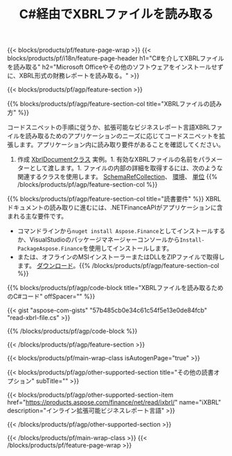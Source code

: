 ﻿---
title: C#経由でXBRLファイルを読み取る
description: XBRLファイル読み取りのサンプルコード。 APIサンプルコードを使用して、.NETベースのアプリケーション内のバッチXBRLファイルを読み取ります。 
url: /ja/net/read/xbrl/
family: finance
platformtag: net
feature: read
informat: XBRL
outformat: 
otherformats: 
---
{{< blocks/products/pf/feature-page-wrap >}}
{{< blocks/products/pf/i18n/feature-page-header h1="C#を介してXBRLファイルを読み取る" h2="Microsoft Officeやその他のソフトウェアをインストールせずに、XBRL形式の財務レポートを読み取る。" >}}

{{< blocks/products/pf/agp/feature-section >}}

{{% blocks/products/pf/agp/feature-section-col title="XBRLファイルの読み方" %}}

コードスニペットの手順に従うか、拡張可能なビジネスレポート言語XBRLファイルを読み取るためのアプリケーションのニーズに応じてコードスニペットを拡張します。アプリケーション内に読み取り要件があることを確認してください。

1. 作成 [XbrlDocumentクラス](https://apireference.aspose.com/finance/net/aspose.finance.xbrl/xbrldocument) 実例。1. 有効なXBRLファイルの名前をパラメーターとして渡します。1. ファイルの内部の詳細を取得するには、次のような関連するクラスを使用します。 [SchemaRefCollection](https://apireference.aspose.com/finance/net/aspose.finance.xbrl/schemarefcollection)、 [環境](https://apireference.aspose.com/finance/net/aspose.finance.xbrl/context)、 [単位](https://apireference.aspose.com/finance/net/aspose.finance.xbrl/unit) 
{{% /blocks/products/pf/agp/feature-section-col %}}

{{% blocks/products/pf/agp/feature-section-col title="読書要件" %}}
XBRLドキュメントの読み取りに進むには、.NETFinanceAPIがアプリケーションに含まれる主な要件です。 
- コマンドラインから```nuget install Aspose.Finance```としてインストールするか、VisualStudioのパッケージマネージャーコンソールから```Install-PackageAspose.Finance```を使用してインストールします。
- または、オフラインのMSIインストーラーまたはDLLをZIPファイルで取得します。 [ダウンロード](https://downloads.aspose.com/finance/net)。{{% /blocks/products/pf/agp/feature-section-col %}}

{{% blocks/products/pf/agp/code-block title="XBRLファイルを読み取るためのC#コード" offSpacer="" %}}

{{< gist "aspose-com-gists" "57b485cb0e34c61c54f5e13e0de84fcb" "read-xbrl-file.cs" >}}

{{% /blocks/products/pf/agp/code-block %}}

{{< /blocks/products/pf/agp/feature-section >}}

{{< blocks/products/pf/main-wrap-class isAutogenPage="true" >}}

{{< blocks/products/pf/agp/other-supported-section title="その他の読書オプション" subTitle="" >}}

{{< blocks/products/pf/agp/other-supported-section-item href="https://products.aspose.com/finance/net/read/ixbrl/" name="iXBRL" description="インライン拡張可能ビジネスレポート言語" >}}

{{< /blocks/products/pf/agp/other-supported-section >}}

{{< /blocks/products/pf/main-wrap-class >}}
{{< /blocks/products/pf/feature-page-wrap >}}
